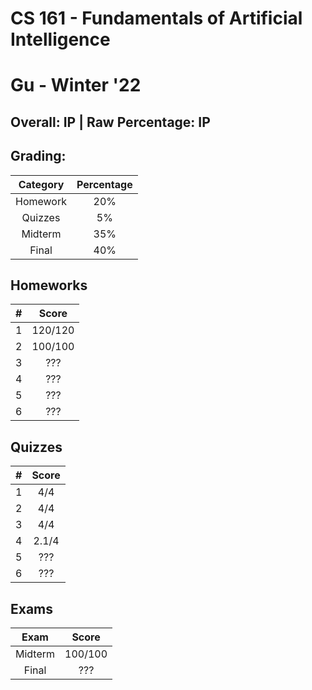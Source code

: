 # CS 161 - Fundamentals of Artificial Intelligence

# Gu - Winter '22

## Overall: IP | Raw Percentage: IP

## Grading:

| Category | Percentage |
| :------: | :--------: |
| Homework |    20%     |
| Quizzes  |     5%     |
| Midterm  |    35%     |
|  Final   |    40%     |

## Homeworks

|  #   |  Score  |
| :--: | :-----: |
|  1   | 120/120 |
|  2   | 100/100 |
|  3   |   ???   |
|  4   |   ???   |
|  5   |   ???   |
|  6   |   ???   |

## Quizzes

|  #   | Score |
| :--: | :---: |
|  1   |  4/4  |
|  2   |  4/4  |
|  3   |  4/4  |
|  4   | 2.1/4 |
|  5   |  ???  |
|  6   |  ???  |

## Exams

|  Exam   |  Score  |
| :-----: | :-----: |
| Midterm | 100/100 |
|  Final  |   ???   |

